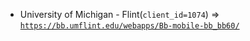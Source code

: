  - University of Michigan - Flint(`client_id=1074`) => [`https://bb.umflint.edu/webapps/Bb-mobile-bb_bb60/`](https://bb.umflint.edu/webapps/Bb-mobile-bb_bb60/)
